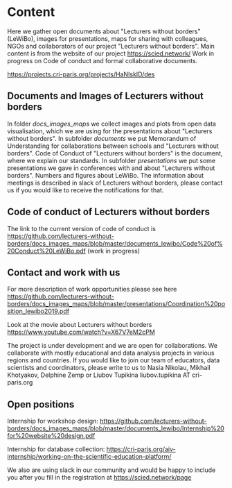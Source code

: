 # Content
Here we gather open documents about "Lecturers without borders" (LeWiBo), images for presentations, maps for sharing with colleagues, NGOs and collaborators of our project "Lecturers without borders". 
Main content is from the website of our project https://scied.network/
Work in progress on Code of conduct and formal collaborative documents.

https://projects.cri-paris.org/projects/HaNIskID/des

## Documents and Images of Lecturers without borders
In folder *docs_images_maps* we collect images and plots from open data visualisation, which we are using for the presentations about "Lecturers without borders".
In subfolder *documents* we put Memorandum of Understanding for collaborations between schools and "Lecturers without borders". 
Code of Conduct of "Lecturers without borders" is the document, where we explain our standards.
In subfolder *presentations* we put some presentations we gave in conferences with and about "Lecturers without borders". Numbers and figures about LeWiBo.
The information about meetings is described in slack of Lecturers without borders, please contact us if you would like to receive the notifications for that. 

## Code of conduct of Lecturers without borders
The link to the current version of code of conduct is https://github.com/lecturers-without-borders/docs_images_maps/blob/master/documents_lewibo/Code%20of%20Conduct%20LeWiBo.pdf 
(work in progress)

## Contact and work with us 
For more description of work opportunities please see here
https://github.com/lecturers-without-borders/docs_images_maps/blob/master/presentations/Coordination%20position_lewibo2019.pdf

Look at the movie about Lecturers without borders https://www.youtube.com/watch?v=X67V7eM2cPM

The project is under development and we are open for collaborations. We collaborate with mostly educational and data analysis projects in various regions and countries. If you would like to join our team of educators, data scientists and coordinators, please write to us to 
Nasia Nikolau, Mikhail Khotyakov, Delphine Zemp or Liubov Tupikina 
liubov.tupikina AT cri-paris.org 

## Open positions 
Internship for workshop design:
https://github.com/lecturers-without-borders/docs_images_maps/blob/master/documents_lewibo/Internship%20for%20website%20design.pdf

Internship for database collection:
https://cri-paris.org/aiv-internship/working-on-the-scientific-education-platform/

We also are using slack in our community and would be happy to include you after you fill in the registration at https://scied.network/page



